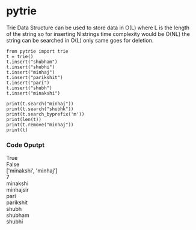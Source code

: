 # pytrie
Trie Data Structure can be used to store data in O(L) where L is the length of the string so for inserting N strings time complexity would be O(NL) the string can be searched in O(L) only same goes for deletion.
```
from pytrie import trie
t = trie()
t.insert("shubham")
t.insert("shubhi")
t.insert("minhaj")
t.insert("parikshit")
t.insert("pari")
t.insert("shubh")
t.insert("minakshi")
```
```
print(t.search("minhaj"))
print(t.search("shubhk"))
print(t.search_byprefix('m'))
print(len(t))
print(t.remove("minhaj"))
print(t)
```

### Code Oputpt ###
True
<br/>
False
<br/>
['minakshi', 'minhaj']
<br/>
7
<br/>
minakshi
<br/>
minhajsir
<br/>
pari
<br/>
parikshit
<br/>
shubh
<br/>
shubham
<br/>
shubhi



